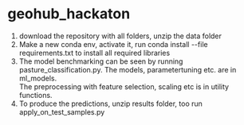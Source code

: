 # geohub_hackaton
1. download the repository with all folders, unzip the data folder <br />
2. Make a new conda env, activate it, run conda install --file requirements.txt to install all required libraries
3. The model benchmarking can be seen by running pasture_classification.py. The models, parametertuning etc. are in ml_models. <br />
The preprocessing with feature selection, scaling etc is in utility functions.<br />
4. To produce the predictions, unzip results folder, too run apply_on_test_samples.py
